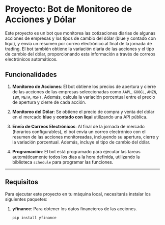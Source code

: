# Proyecto: Bot de Monitoreo de Acciones y Dólar

Este proyecto es un bot que monitorea las cotizaciones diarias de algunas acciones de empresas y los tipos de cambio del dólar (blue y contado con liqui), y envía un resumen por correo electrónico al final de la jornada de trading. El bot también obtiene la variación diaria de las acciones y el tipo de cambio del dólar, proporcionando esta información a través de correos electrónicos automáticos.

## Funcionalidades

1. **Monitoreo de Acciones**: El bot obtiene los precios de apertura y cierre de las acciones de las empresas seleccionadas como `AAPL`, `GOOGL`, `AMZN`, `IBM`, `META`, `MSFT`. Además, calcula la variación porcentual entre el precio de apertura y cierre de cada acción.

2. **Monitoreo del Dólar**: Se obtiene el precio de compra y venta del dólar en el mercado **blue** y **contado con liqui** utilizando una API pública.

3. **Envío de Correos Electrónicos**: Al final de la jornada de mercado (horarios configurables), el bot envía un correo electrónico con el resumen de las acciones monitoreadas, incluyendo su apertura, cierre y la variación porcentual. Además, incluye el tipo de cambio del dólar.

4. **Programación**: El bot está programado para ejecutar las tareas automáticamente todos los días a la hora definida, utilizando la biblioteca `schedule` para programar las funciones.

---

## Requisitos

Para ejecutar este proyecto en tu máquina local, necesitarás instalar los siguientes paquetes:

1. **yfinance**: Para obtener los datos financieros de las acciones.
   ```bash
   pip install yfinance
